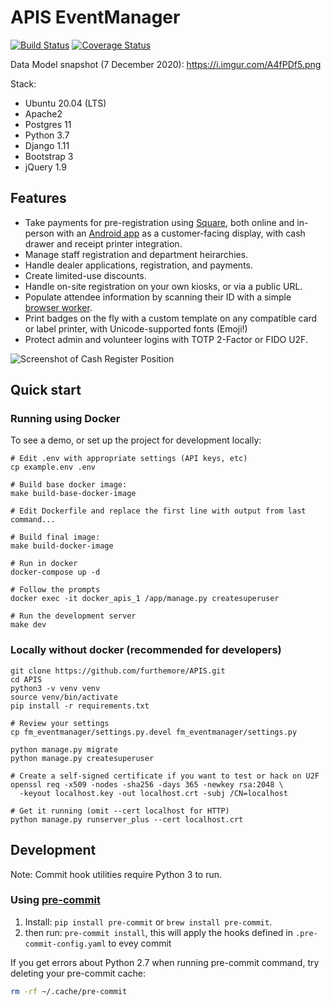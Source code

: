 # APIS EventManager
[![Build Status](https://travis-ci.com/furthemore/APIS.svg?branch=production)](https://travis-ci.com/furthemore/APIS) [![Coverage Status](https://coveralls.io/repos/github/furthemore/APIS/badge.svg?branch=production)](https://coveralls.io/github/furthemore/APIS?branch=production)

Data Model snapshot (7 December 2020): https://i.imgur.com/A4fPDf5.png

Stack:
  + Ubuntu 20.04 (LTS)
  + Apache2
  + Postgres 11
  + Python 3.7
  + Django 1.11
  + Bootstrap 3
  + jQuery 1.9

## Features
  + Take payments for pre-registration using [Square][square], both online
    and in-person with an [Android app][android] as a customer-facing
    display, with cash drawer and receipt printer integration.
  + Manage staff registration and department heirarchies.
  + Handle dealer applications, registration, and payments.
  + Create limited-use discounts.
  + Handle on-site registration on your own kiosks, or via a public URL.
  + Populate attendee information by scanning their ID with a simple
    [browser worker](https://github.com/rechner/py-aamva).
  + Print badges on the fly with a custom template on any compatible card
    or label printer, with Unicode-supported fonts (Emoji!)
  + Protect admin and volunteer logins with TOTP 2-Factor or FIDO U2F.

![Screenshot of Cash Register Position](https://i.imgur.com/8vB1m0q.png)

## Quick start
### Running using Docker
To see a demo, or set up the project for development locally:

    # Edit .env with appropriate settings (API keys, etc)
    cp example.env .env

    # Build base docker image:
    make build-base-docker-image

    # Edit Dockerfile and replace the first line with output from last command...

    # Build final image:
    make build-docker-image

    # Run in docker
    docker-compose up -d

    # Follow the prompts
    docker exec -it docker_apis_1 /app/manage.py createsuperuser

    # Run the development server
    make dev

### Locally without docker (recommended for developers)

    git clone https://github.com/furthemore/APIS.git
    cd APIS
    python3 -v venv venv
    source venv/bin/activate
    pip install -r requirements.txt

    # Review your settings
    cp fm_eventmanager/settings.py.devel fm_eventmanager/settings.py

    python manage.py migrate
    python manage.py createsuperuser

    # Create a self-signed certificate if you want to test or hack on U2F
    openssl req -x509 -nodes -sha256 -days 365 -newkey rsa:2048 \
      -keyout localhost.key -out localhost.crt -subj /CN=localhost

    # Get it running (omit --cert localhost for HTTP)
    python manage.py runserver_plus --cert localhost.crt

[square]: https://square.com/
[android]: https://github.com/furthemore/APIS-register

## Development
Note: Commit hook utilities require Python 3 to run.

### Using [pre-commit](https://pre-commit.com/)
1. Install: `pip install pre-commit` or `brew install pre-commit`.
2. then run: `pre-commit install`, this will apply the hooks defined in `.pre-commit-config.yaml` to evey commit

If you get errors about Python 2.7 when running pre-commit command, try deleting your pre-commit cache:

```sh
rm -rf ~/.cache/pre-commit
```
